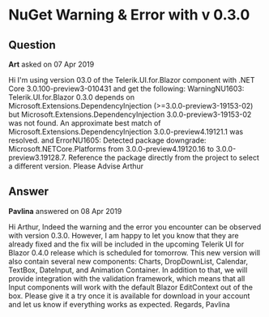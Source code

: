 # NuGet Warning & Error with v 0.3.0

## Question

**Art** asked on 07 Apr 2019

Hi I'm using version 03.0 of the Telerik.UI.for.Blazor component with .NET Core 3.0.100-preview3-010431 and get the following: WarningNU1603: Telerik.UI.for.Blazor 0.3.0 depends on Microsoft.Extensions.DependencyInjection (>=3.0.0-preview3-19153-02) but Microsoft.Extensions.DependencyInjection 3.0.0-preview3-19153-02 was not found. An approximate best match of Microsoft.Extensions.DependencyInjection 3.0.0-preview4.19121.1 was resolved. and ErrorNU1605: Detected package downgrade: Microsoft.NETCore.Platforms from 3.0.0-preview4.19120.16 to 3.0.0-preview3.19128.7. Reference the package directly from the project to select a different version. Please Advise Arthur

## Answer

**Pavlina** answered on 08 Apr 2019

Hi Arthur, Indeed the warning and the error you encounter can be observed with version 0.3.0. However, I am happy to let you know that they are already fixed and the fix will be included in the upcoming Telerik UI for Blazor 0.4.0 release which is scheduled for tomorrow. This new version will also contain several new components: Charts, DropDownList, Calendar, TextBox, DateInput, and Animation Container. In addition to that, we will provide integration with the validation framework, which means that all Input components will work with the default Blazor EditContext out of the box. Please give it a try once it is available for download in your account and let us know if everything works as expected. Regards, Pavlina
